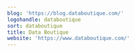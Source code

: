 ```yaml
---
blog: 'https://blog.databoutique.com/'
logohandle: databoutique
sort: databoutique
title: Data Boutique
website: 'https://www.databoutique.com/'
---
```

